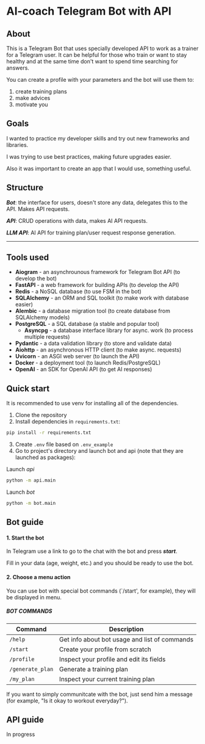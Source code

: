 # AI-coach Telegram Bot with API

## About
This is a Telegram Bot that uses specially developed API to work
as a trainer for a Telegram user. It can be helpful for those who train or want to stay healthy and at the same time
don't want to spend time searching for answers.

You can create a profile with your parameters and
the bot will use them to:
  1) create training plans
  2) make advices
  3) motivate you

## Goals
I wanted to practice my developer skills and try out new frameworks and libraries.

I was trying to use best practices, making future upgrades easier.

Also it was important to create an app that I would use, something useful.

## Structure
***Bot***: the interface for users, doesn't store any data, delegates this to the API. Makes API requests.

***API***: CRUD operations with data, makes AI API requests.

***LLM API***: AI API for training plan/user request response generation.
****

## Tools used
- **Aiogram** - an asynchrounous framework for Telegram Bot API (to develop the bot)
- **FastAPI** - a web framework for building APIs (to develop the API)
- **Redis** - a NoSQL database (to use FSM in the bot)
- **SQLAlchemy** - an ORM and SQL toolkit (to make work with database easier)
- **Alembic** - a database migration tool (to create database from SQLAlchemy models) 
- **PostgreSQL** - a SQL database (a stable and popular tool)
  - **Asyncpg** - a database interface library for async. work (to process multiple requests)
- **Pydantic** - a data validation library (to store and validate data)
- **Aiohttp** - an asynchronous HTTP client (to make async. requests)
- **Uvicorn** - an ASGI web server (to launch the API)
- **Docker** - a deployment tool (to launch Redis/PostgreSQL)
- **OpenAI** - an SDK for OpenAI API (to get AI responses)

## Quick start
It is recommended to use venv for installing all of the dependencies.

1) Clone the repository
2) Install dependencies in `requirements.txt`:
```bash
pip install -r requirements.txt
```
3) Create `.env` file based on `.env_example`
4) Go to project's directory and launch bot and api (note that they are launched as packages):

Launch _api_
```bash
python -m api.main
```
Launch _bot_
```bash
python -m bot.main
```

## Bot guide
#### 1. Start the bot
In Telegram use a link to go to the chat with the bot and press ***start***.

Fill in your data (age, weight, etc.) and you should be ready to use the bot.
#### 2. Choose a menu action
You can use bot with special bot commands (`/start', for example), they will be displayed in menu.

##### BOT COMMANDS
|Command   	|Description   	|
|---	|---	|
|`/help`|Get info about bot usage and list of commands|
|`/start`|Create your profile from scratch|
|`/profile`|Inspect your profile and edit its fields|
|`/generate_plan`|Generate a training plan|
|`/my_plan`|Inspect your current training plan|

If you want to simply communitcate with the bot, just send him a message (for example, "Is it okay to workout everyday?").

## API guide
In progress
